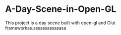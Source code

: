 # A-Day-Scene-in-Open-GL

This project is a day scene built with open-gl and Glut frameworkas.sssassassasasa
